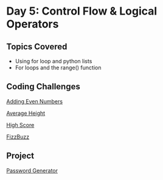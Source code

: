 # Day 5: Control Flow & Logical Operators

## Topics Covered
- Using for loop and python lists
- For loops and the range() function


## Coding Challenges
[Adding Even Numbers](https://github.com/wamwangi-mathenge/100_Days_of_Python/tree/main/Day_5/Adding_Even_Numbers)

[Average Height](https://github.com/wamwangi-mathenge/100_Days_of_Python/tree/main/Day_5/Average_Height)

[High Score](https://github.com/wamwangi-mathenge/100_Days_of_Python/tree/main/Day_5/High_Score)

[FizzBuzz](https://github.com/wamwangi-mathenge/100_Days_of_Python/tree/main/Day_5/FizzBuzz)


## Project
[Password Generator](https://github.com/wamwangi-mathenge/100_Days_of_Python/tree/main/Day_5/Password_Generator)